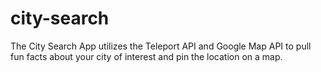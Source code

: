 # city-search
The City Search App utilizes the Teleport API and Google Map API to pull fun facts about your city of interest and pin the location on a map.

